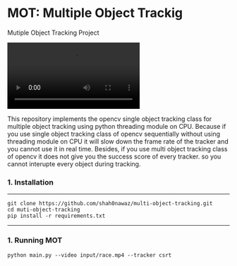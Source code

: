 # MOT: Multiple Object Trackig
Mutiple Object Tracking Project

![Watch the video](https://github.com/shah0nawaz/multi-object-tracking/blob/main/demo.mkv)


This repository implements the opencv single object tracking class for multiple object tracking using python threading module on CPU. Because if you use single object tracking class of opencv sequentially without using threading module on CPU it will slow down the frame rate of the tracker and you cannot use it in real time. 
Besides, if you use multi object tracking class of opencv it does not give you the success score of every tracker. so you cannot interupte every object during tracking.


### 1. Installation

---

    git clone https://github.com/shah0nawaz/multi-object-tracking.git
    cd muti-object-tracking
    pip install -r requirements.txt

---

### 1. Running MOT

    python main.py --video input/race.mp4 --tracker csrt





